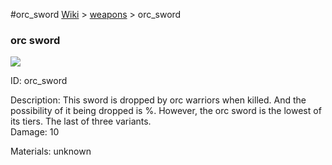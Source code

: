 #orc_sword
<a href="/wiki.html">Wiki</a> > <a href="/posts/wiki/weapons/index.html">weapons</a> > <a>orc_sword</a>
<div class="iteminfo">
<h3>orc sword</h3>
<img class="pixelimage" src="https://dragon-force-studio.com/images/EF_wiki/orc_sword.png">

<a class="iteminfoitem">ID: orc_sword</a></div>
Description:  This sword is dropped by orc warriors when killed.  And the possibility of it being dropped is %.
However, the orc sword is the lowest of its tiers.  The last of three variants.   
Damage:  10 

Materials: unknown